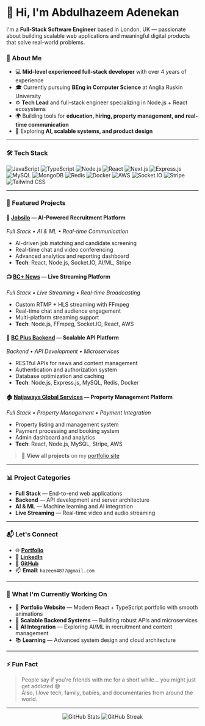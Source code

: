 # 👋 Hi, I'm Abdulhazeem Adenekan

I'm a **Full-Stack Software Engineer** based in London, UK — passionate about building scalable web applications and meaningful digital products that solve real-world problems.

### 🚀 About Me
- 💻 **Mid-level experienced full-stack developer** with over 4 years of experience
- 🎓 Currently pursuing **BEng in Computer Science** at Anglia Ruskin University
- ⚙️ **Tech Lead** and full-stack engineer specializing in Node.js + React ecosystems
- 🌍 Building tools for **education, hiring, property management, and real-time communication**
- 🎯 Exploring **AI, scalable systems, and product design**

---

### 🛠️ Tech Stack

![JavaScript](https://img.shields.io/badge/-JavaScript-black?style=flat-square&logo=javascript)
![TypeScript](https://img.shields.io/badge/-TypeScript-black?style=flat-square&logo=typescript)
![Node.js](https://img.shields.io/badge/-Node.js-black?style=flat-square&logo=node.js)
![React](https://img.shields.io/badge/-React-black?style=flat-square&logo=react)
![Next.js](https://img.shields.io/badge/-Next.js-black?style=flat-square&logo=next.js)
![Express.js](https://img.shields.io/badge/-Express.js-black?style=flat-square&logo=express)
![MySQL](https://img.shields.io/badge/-MySQL-black?style=flat-square&logo=mysql)
![MongoDB](https://img.shields.io/badge/-MongoDB-black?style=flat-square&logo=mongodb)
![Redis](https://img.shields.io/badge/-Redis-black?style=flat-square&logo=redis)
![Docker](https://img.shields.io/badge/-Docker-black?style=flat-square&logo=docker)
![AWS](https://img.shields.io/badge/-AWS-black?style=flat-square&logo=amazonaws)
![Socket.IO](https://img.shields.io/badge/-Socket.IO-black?style=flat-square&logo=socket.io)
![Stripe](https://img.shields.io/badge/-Stripe-black?style=flat-square&logo=stripe)
![Tailwind CSS](https://img.shields.io/badge/-TailwindCSS-black?style=flat-square&logo=tailwind-css)

---

### 🎯 Featured Projects

#### 🤖 [**Jobsilo**](https://github.com/Hazeem01/Jobsilo) — AI-Powered Recruitment Platform
*Full Stack • AI & ML • Real-time Communication*
- AI-driven job matching and candidate screening
- Real-time chat and video conferencing
- Advanced analytics and reporting dashboard
- **Tech**: React, Node.js, Socket.IO, AI/ML, Stripe

#### 📺 [**BC+ News**](https://bcplusnews.com) — Live Streaming Platform
*Full Stack • Live Streaming • Real-time Broadcasting*
- Custom RTMP + HLS streaming with FFmpeg
- Real-time chat and audience engagement
- Multi-platform streaming support
- **Tech**: Node.js, FFmpeg, Socket.IO, React, AWS

#### 🔧 [**BC Plus Backend**](https://github.com/Hazeem01/bc-plus-backend) — Scalable API Platform
*Backend • API Development • Microservices*
- RESTful APIs for news and content management
- Authentication and authorization system
- Database optimization and caching
- **Tech**: Node.js, Express.js, MySQL, Redis, Docker

#### 🏠 [**Naijaways Global Services**](https://github.com/Hazeem01/naijaways) — Property Management Platform
*Full Stack • Property Management • Payment Integration*
- Property listing and management system
- Payment processing and booking system
- Admin dashboard and analytics
- **Tech**: React, Node.js, MySQL, Stripe, AWS

> 🧩 **View all projects** on my [portfolio site](https://abdulhazeem-portfolio.vercel.app)

---

### 📊 Project Categories

- **Full Stack** — End-to-end web applications
- **Backend** — API development and server architecture
- **AI & ML** — Machine learning and AI integration
- **Live Streaming** — Real-time video and audio streaming

---

### 📬 Let's Connect

- 🌐 **[Portfolio](https://abdulhazeem-portfolio.vercel.app)**
- 💼 **[LinkedIn](https://www.linkedin.com/in/abdulhazeem-adenekan)**
- 🐙 **[GitHub](https://github.com/Hazeem01)**
- 📫 **Email**: `hazeem4877@gmail.com`

---

### 🎯 What I'm Currently Working On

- 🔄 **Portfolio Website** — Modern React + TypeScript portfolio with smooth animations
- 🚀 **Scalable Backend Systems** — Building robust APIs and microservices
- 🤖 **AI Integration** — Exploring AI/ML in recruitment and content management
- 📚 **Learning** — Advanced system design and cloud architecture

---

### ⚡ Fun Fact

> People say if you're friends with me for a short while… you might just get addicted 😅  
Also, I *love* tech, family, babies, and documentaries from around the world.

---

<div align="center">
  <img src="https://github-readme-stats.vercel.app/api?username=Hazeem01&show_icons=true&theme=radical" alt="GitHub Stats" />
  <img src="https://github-readme-streak-stats.herokuapp.com/?user=Hazeem01&theme=radical" alt="GitHub Streak" />
</div>
